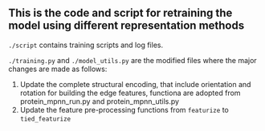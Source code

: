 ## This is the code and script for retraining the model using different representation methods

`./script` contains training scripts and log files.

`./training.py` and `./model_utils.py` are the modified files where the major changes are made as follows:

1. Update the complete structural encoding, that include orientation and rotation for building the edge features, functiona are adopted from 
protein_mpnn_run.py and protein_mpnn_utils.py 
2. Update the feature pre-processing functions from `featurize` to `tied_featurize`
